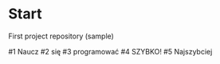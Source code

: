 ﻿# Start
First project repository (sample)


#1 Naucz
#2 się
#3 programować
#4 SZYBKO!
#5 Najszybciej